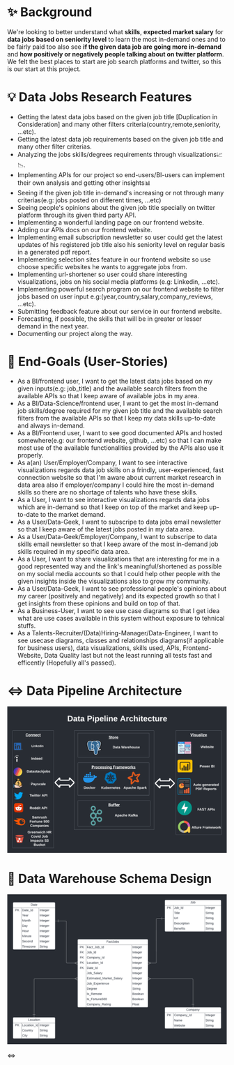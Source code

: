 # ✨ Background
We're looking to better understand what **skills**, **expected market salary** for **data jobs based on seniority level** to learn the most in-demand ones and to be fairly paid too also see **if the given data job are going more in-demand** and **how positively or negatively people talking about on twitter platform**. We felt the best places to start are job search platforms and twitter, so this is our start at this project.

# 💡 Data Jobs Research Features
- Getting the latest data jobs based on the given job title [Duplication in Consideration] and many other filters criteria(country,remote,seniority, ...etc).
- Getting the latest data job requirements based on the given job title and many other filter criterias.
- Analyzing the jobs skills/degrees requirements through visualizations📈📉.
- Implementing APIs for our project so end-users/BI-users can implement their own analysis and getting other insights📊
- Seeing if the given job title in-demand's increasing or not through many criterias(e.g: jobs posted on different times, ...etc)
- Seeing people's opinions about the given job title specially on twitter platform through its given third party API.
- Implementing a wonderful landing page on our frontend website.
- Adding our APIs docs on our frontend website.
- Implementing email subscription newsletter so user could get the latest updates of his registered job title also his seniority level on regular basis in a generated pdf report.
- Implementing selection sites feature in our frontend website so use choose specific websites he wants to aggregate jobs from.
- Implementing url-shortener so user could share interesting visualizations, jobs on his social media platforms (e.g: Linkedin, ...etc).
- Implementing powerful search program on our frontend website to filter jobs based on user input e.g:(year,country,salary,company_reviews, ...etc).
- Submitting feedback feature about our service in our frontend website.
- Forecasting, if possible, the skills that will be in greater or lesser demand in the next year.
- Documenting our project along the way.

# 🎯 End-Goals (User-Stories)
- As a BI/frontend user, I want to get the latest data jobs based on my given inputs(e.g: job_title) and the available search filters from the available APIs so that I keep aware of available jobs in my area.
- As a BI/Data-Science/frontend user, I want to get the most in-demand job skills/degree required for my given job title and the available search filters from the available APIs so that I keep my data skills up-to-date and always in-demand.
- As a BI/Frontend user, I want to see good documented APIs and hosted somewhere(e.g: our frontend website, github, ...etc) so that I can make most use of the available functionalities provided by the APIs also use it properly.
- As a(an) User/Employer/Company, I want to see interactive visualizations regards data job skills on a frindly, user-experienced, fast connection website so that I'm aware about current market research in data area also if employer/company I could hire the most in-demand skills so there are no shortage of talents who have these skills.
- As a User, I want to see interactive visualizations regards  data jobs which are in-demand so that I keep on top of the market and keep up-to-date to the market demand.
- As a User/Data-Geek, I want to subscripe to data jobs email newsletter so that I keep aware of the latest jobs posted in my data area.
- As a User/Data-Geek/Employer/Company, I want to subscripe to data skills email newsletter so that I keep aware of the most in-demand job skills required in my specific data area.
- As a User, I want to share visualizations that are interesting for me in a good represented way and the link's meaningful/shortened as possible on my social media accounts so that I could help other people with the given insights inside the visualizations also to grow my community.
- As a User/Data-Geek, I want to see professional people's opinions about my career (positively and negatively) and its expected growth so that I get insights from these opinions and build on top of that.
- As a Business-User, I want to see use case diagrams so that I get idea what are use cases available in this system without exposure to tehnical stuffs.
- As a Talents-Recruiter/(Data)Hiring-Manager/Data-Engineer, I want to see usecase diagrams, classes and relationships diagrams(if applicable for business users), data visualizations, skills used, APIs, Frontend-Website, Data Quality last but not the least running all tests fast and efficently (Hopefully all's passed).

# ⇔ Data Pipeline Architecture
![Data Pipeline Architecture](https://github.com/mhmdawnallah/Data-Jobs-Research/blob/feature/diagrams/Data%20Pipeline%20Architecture.png)
# 🏢 Data Warehouse Schema Design
![Data Warehouse Schema Design](https://github.com/mhmdawnallah/Data-Jobs-Research/blob/feature/diagrams/Data%20Warehouse%20Schema%20Design.png)

<!-- # 🏗 Architecture
![Architecture](https://github.com/mhmdawnallah/Data-Jobs-Research/blob/feature/diagrams/Architecture.png) -->
⇔